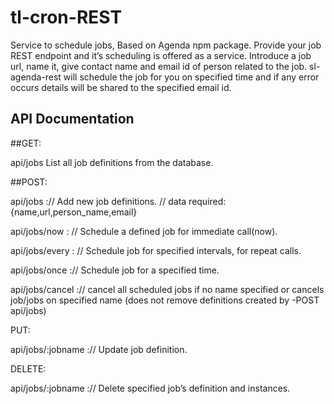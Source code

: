 # tl-cron-REST
Service to schedule jobs, Based on Agenda npm package. 
Provide your job REST endpoint and it’s scheduling is offered as a service. Introduce a job url, name it, give contact name and email id of person related to the job. sl-agenda-rest will schedule the job for you on specified time and if any error occurs details will be shared to the specified email id.

API Documentation
-----------------

##GET:

api/jobs 
List all job definitions from the database.

##POST:

api/jobs :// Add new job definitions.
		   	    // data required:{name,url,person_name,email}

api/jobs/now : // Schedule a defined job for immediate call(now).  

api/jobs/every : // Schedule job for specified intervals, for repeat calls.

api/jobs/once :// Schedule job for a specified time.
	
api/jobs/cancel :// cancel all scheduled jobs if no name specified or cancels job/jobs on specified name (does not remove definitions created by -POST api/jobs)

PUT:

api/jobs/:jobname :// Update job definition.

DELETE:

api/jobs/:jobname :// Delete specified job’s definition and instances.

	
			    

	
	


